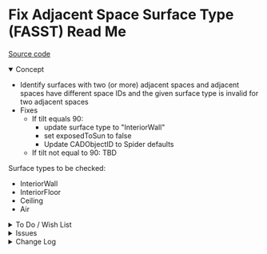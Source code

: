 # Fix Adjacent Space Surface Type (FASST) Read Me

[Source code]( https://github.com/ladybug-tools/spider-gbxml-fixer/blob/master/r0-4-0/fasst-fix-adjacent-space-surface-type/fasst-fix-adjacent-space-surface-type.js )
<details open>

<summary>Concept</summary>

* Identify surfaces with two (or more) adjacent spaces and adjacent spaces have different space IDs and the given surface type is invalid for two adjacent spaces
* Fixes
	* If tilt equals 90:
		* update surface type to "InteriorWall"
		* set exposedToSun to false
		* Update CADObjectID to Spider defaults
	* If tilt not equal to 90: TBD

Surface types to be checked:

* InteriorWall
* InteriorFloor
* Ceiling
* Air

</details>

<details>

<summary>To Do / Wish List</summary>

* 2019-05-12 ~ Add fixes if tilt not equal 90

</details>

<details>

<summary>Issues</summary>


</details>

<details>

<summary>Change Log</summary>

### 2019-05-21 ~ Theo

* C - FASST: Update readme
* F - FASST.js: Add summary highlight
* C - FASST.js: Update vars
* B - FASST.js: pass through jsHint


### 2019-05-16 ~ Theo

* F - FASST.js: Add textarea display new data
* R - FASST.js: Separate fixSurface and fixAll

### 2019-05-14 ~ Theo

* F - FASST.js: Add button to fix single surface
* B - FASST.js: fix popup help links

### 2019-05-12 ~ Theo

* F - First commit

</details>